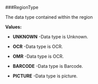###RegionType

The data type contained within the region

**Values:**

* **UNKNOWN** -Data type is Unknown.

* **OCR** -Data type is OCR.

* **OMR** -Data type is OCR.

* **BARCODE** -Data type is Barcode.

* **PICTURE** -Data type is picture.

